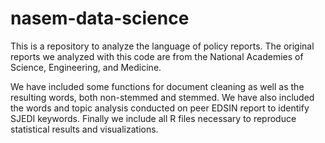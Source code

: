 # nasem-data-science

This is a repository to analyze the language of policy reports. The original reports we analyzed with this code are from the National Academies of Science, Engineering, and Medicine. 

We have included some functions for document cleaning as well as the resulting words, both non-stemmed and stemmed.
We have also included the words and topic analysis conducted on peer EDSIN report to identify SJEDI keywords.
Finally we include all R files necessary to reproduce statistical results and visualizations.
